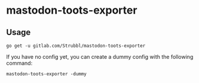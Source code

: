 # mastodon-toots-exporter

## Usage

```
go get -u gitlab.com/Strubbl/mastodon-toots-exporter
```

If you have no config yet, you can create a dummy config with the following command:
```
mastodon-toots-exporter -dummy
```
